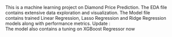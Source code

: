 This is a machine learning project on Diamond Price Prediction.
The EDA file contains extensive data exploration and visualization.
The Model file contains trained Linear Regression, Lasso Regression and Ridge Regression models along with performance metrics.
Update :<br>
The model also contains a tuning on XGBoost Regressor now

